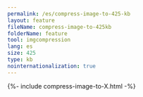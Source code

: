 ```yaml
---
permalink: /es/compress-image-to-425-kb
layout: feature
fileName: compress-image-to-425kb
folderName: feature
tool: imgcompression
lang: es
size: 425
type: kb
nointernationalization: true
---
```

{%- include compress-image-to-X.html -%}
      